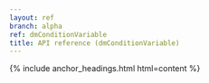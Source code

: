 ```yaml
---
layout: ref
branch: alpha
ref: dmConditionVariable
title: API reference (dmConditionVariable)
---
```

{% include anchor_headings.html html=content %}
